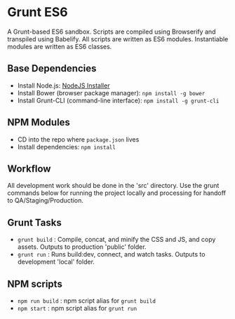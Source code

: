 # Grunt ES6

A Grunt-based ES6 sandbox. Scripts are compiled using Browserify and transpiled using Babelify. All scripts are written as ES6 modules. Instantiable modules are written as ES6 classes.


## Base Dependencies

- Install Node.js: [NodeJS Installer](https://nodejs.org/)
- Install Bower (browser package manager): `npm install -g bower`
- Install Grunt-CLI (command-line interface):  `npm install -g grunt-cli`


## NPM Modules

- CD into the repo where `package.json` lives
- Install dependencies: `npm install`


## Workflow

All development work should be done in the 'src' directory. Use the grunt commands below for running the project locally and processing for handoff to QA/Staging/Production.


## Grunt Tasks

- `grunt build`   : Compile, concat, and minify the CSS and JS, and copy assets. Outputs to production 'public' folder.
- `grunt run`     : Runs build:dev, connect, and watch tasks. Outputs to development 'local' folder.


## NPM scripts

- `npm run build` : npm script alias for `grunt build`
- `npm start`     : npm script alias for `grunt run`
